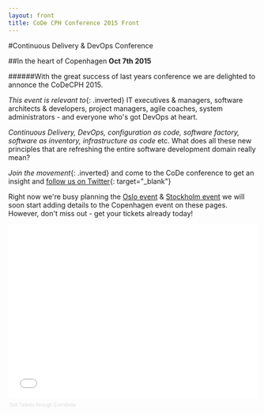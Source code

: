 ```yaml
---
layout: front
title: CoDe CPH Conference 2015 Front
---
```


#Continuous Delivery & DevOps Conference

##In the heart of Copenhagen
__Oct 7th 2015__

######With the great success of last years conference we are delighted to annonce the CoDeCPH 2015.

_This event is relevant to_{: .inverted} IT executives & managers, software architects & developers, project managers, agile coaches, system administrators - and everyone who's got DevOps at heart.

_Continuous Delivery, DevOps, configuration as code, software factory, software as inventory, infrastructure as code_ etc.  What does all these new principles that are refreshing the entire software development domain really mean?

_Join the movement_{: .inverted} and come to the CoDe conference to get an insight and [follow us on Twitter](http://www.twitter.com/codesthlm/){: target="_blank"}

Right now we're busy planning the [Oslo event](http://www.code-conf.com/osl15) & [Stockholm event](http://www.code-conf.com/sto15) we will soon start adding details to the Copenhagen event on these pages. However, don't miss out - get your tickets already today!

<div style="width:100%; text-align:left;" ><iframe  src="//eventbrite.com/tickets-external?eid=15633067927&ref=etckt" frameborder="0" height="352" width="100%" vspace="0" hspace="0" marginheight="5" marginwidth="5" scrolling="auto" allowtransparency="true"></iframe><div style="font-family:Helvetica, Arial; font-size:10px; padding:5px 0 5px; margin:2px; width:100%; text-align:left;" ><a style="color:#ddd; text-decoration:none;" target="_blank" href="http://www.eventbrite.com/r/etckt">Sell Tickets</a> <span style="color:#ddd;">through</span> <a style="color:#ddd; text-decoration:none;" target="_blank" href="http://www.eventbrite.com?ref=etckt">Eventbrite</a></div></div>
